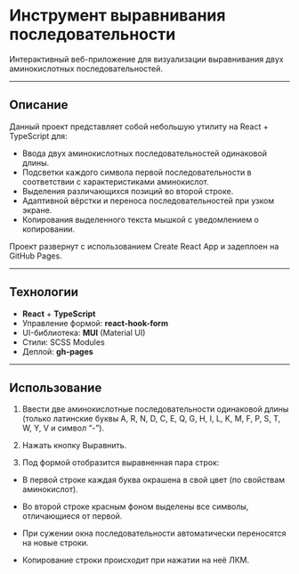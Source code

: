 # Инструмент выравнивания последовательности

Интерактивный веб-приложение для визуализации выравнивания двух аминокислотных последовательностей.

---

## Описание

Данный проект представляет собой небольшую утилиту на React + TypeScript для:

- Ввода двух аминокислотных последовательностей одинаковой длины.
- Подсветки каждого символа первой последовательности в соответствии с характеристиками аминокислот.
- Выделения различающихся позиций во второй строке.
- Адаптивной вёрстки и переноса последовательностей при узком экране.
- Копирования выделенного текста мышкой с уведомлением о копировании.

Проект развернут с использованием Create React App и задеплоен на GitHub Pages.

---

## Технологии

- **React** + **TypeScript**
- Управление формой: **react-hook-form**
- UI-библиотека: **MUI** (Material UI)
- Стили: SCSS Modules
- Деплой: **gh-pages**

---

## Использование

1. Ввести две аминокислотные последовательности одинаковой длины (только латинские буквы A, R, N, D, C, E, Q, G, H, I,
   L, K, M, F, P, S, T, W, Y, V и символ “-”).

2. Нажать кнопку Выравнить.

3. Под формой отобразится выравненная пара строк:

- В первой строке каждая буква окрашена в свой цвет (по свойствам аминокислот).

- Во второй строке красным фоном выделены все символы, отличающиеся от первой.

- При сужении окна последовательности автоматически переносятся на новые строки.

- Копирование строки происходит при нажатии на неё ЛКМ.